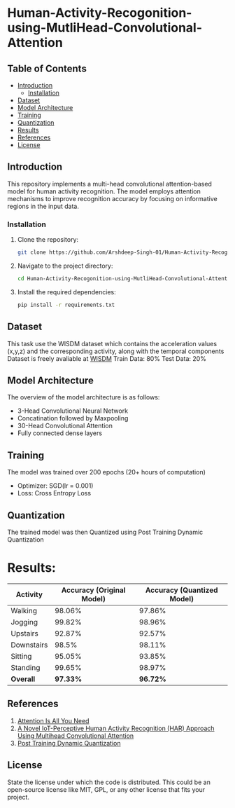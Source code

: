# Human-Activity-Recogonition-using-MutliHead-Convolutional-Attention

## Table of Contents

- [Introduction](#introduction)
  - [Installation](#installation)
- [Dataset](#dataset)
- [Model Architecture](#model-architecture)
- [Training](#training)
- [Quantization](#quantization)
- [Results](#results)
- [References](#references)
- [License](#license)

## Introduction

This repository implements a multi-head convolutional attention-based model for human activity recognition. The model employs attention mechanisms to improve recognition accuracy by focusing on informative regions in the input data.



### Installation

1. Clone the repository:
   ```bash
   git clone https://github.com/Arshdeep-Singh-01/Human-Activity-Recogonition-using-MutliHead-Convolutional-Attention.git
   ```

2. Navigate to the project directory:
   ```bash
   cd Human-Activity-Recogonition-using-MutliHead-Convolutional-Attention
   ```

3. Install the required dependencies:
   ```bash
   pip install -r requirements.txt
   ```


## Dataset

This task use the WISDM dataset which contains the acceleration values (x,y,z) and the corresponding activity, along with the temporal components
Dataset is freely avaliable at [WISDM](https://www.cis.fordham.edu/wisdm/dataset.php)
Train Data: 80%
Test Data: 20%

## Model Architecture

The overview of the model architecture is as follows:
- 3-Head Convolutional Neural Network
- Concatination followed by Maxpooling
- 30-Head Convolutional Attention
- Fully connected dense layers

## Training
The model was trained over 200 epochs (20+ hours of computation)
- Optimizer: SGD(lr = 0.001)
- Loss: Cross Entropy Loss

## Quantization
The trained model was then Quantized using Post Training Dynamic Quantization

# Results:
| Activity         | Accuracy (Original Model) | Accuracy (Quantized Model) |
|-------------------|------------------|---------------------------|
| Walking           | 98.06%           | 97.86%                    |
| Jogging           | 99.82%           | 98.96%                    |
| Upstairs          | 92.87%           | 92.57%                    |
| Downstairs        | 98.5%            | 98.11%                    |
| Sitting           | 95.05%           | 93.85%                    |
| Standing          | 99.65%           | 98.97%                    |
| **Overall**       | **97.33%**       | **96.72%**                |


## References

1. [Attention Is All You Need](https://arxiv.org/abs/1706.03762)
2. [A Novel IoT-Perceptive Human Activity Recognition (HAR) Approach Using Multihead Convolutional Attention](https://ieeexplore.ieee.org/document/8883222)
3. [Post Training Dynamic Quantization](https://pytorch.org/docs/stable/quantization.html#:~:text=Quantization%20is%20primarily%20a%20technique,model%20is%20converted%20to%20INT8.)
   
## License

State the license under which the code is distributed. This could be an open-source license like MIT, GPL, or any other license that fits your project.
```
